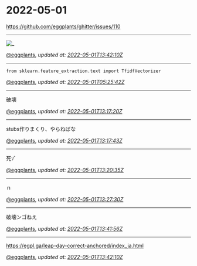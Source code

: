 # 2022-05-01

<https://github.com/eggplants/ghitter/issues/110>

---

![_](https://github.githubassets.com/images/mona-loading-default.gif)

[@eggplants](https://github.com/eggplants), *updated at: [2022-05-01T13:42:10Z](https://github.com/eggplants/ghitter/issues/110#issue-1221854236)*

---

`from sklearn.feature_extraction.text import TfidfVectorizer`


[@eggplants](https://github.com/eggplants), *updated at: [2022-05-01T05:25:42Z](https://github.com/eggplants/ghitter/issues/110#issuecomment-1114137634)*

---

破壊

[@eggplants](https://github.com/eggplants), *updated at: [2022-05-01T13:17:20Z](https://github.com/eggplants/ghitter/issues/110#issuecomment-1114235973)*

---

stubs作りまくり、やらねばな

[@eggplants](https://github.com/eggplants), *updated at: [2022-05-01T13:17:43Z](https://github.com/eggplants/ghitter/issues/110#issuecomment-1114236106)*

---

死ｿﾞ

[@eggplants](https://github.com/eggplants), *updated at: [2022-05-01T13:20:35Z](https://github.com/eggplants/ghitter/issues/110#issuecomment-1114236982)*

---

ｎ


[@eggplants](https://github.com/eggplants), *updated at: [2022-05-01T13:27:30Z](https://github.com/eggplants/ghitter/issues/110#issuecomment-1114239091)*

---

破壊ンゴねえ

[@eggplants](https://github.com/eggplants), *updated at: [2022-05-01T13:41:56Z](https://github.com/eggplants/ghitter/issues/110#issuecomment-1114241924)*

---

https://egpl.ga/leap-day-correct-anchored/index_ja.html

[@eggplants](https://github.com/eggplants), *updated at: [2022-05-01T13:42:10Z](https://github.com/eggplants/ghitter/issues/110#issuecomment-1114241999)*
